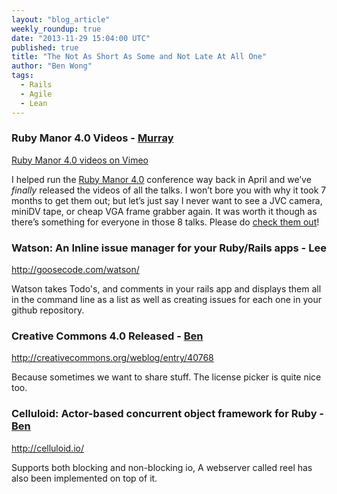 ```yaml
---
layout: "blog_article"
weekly_roundup: true
date: "2013-11-29 15:04:00 UTC"
published: true
title: "The Not As Short As Some and Not Late At All One"
author: "Ben Wong"
tags:
  - Rails
  - Agile
  - Lean
---
```


### Ruby Manor 4.0 Videos - [Murray](/people/murray-steele)

[Ruby Manor 4.0 videos on Vimeo](http://vimeo.com/album/2596602)

I helped run the [Ruby Manor 4.0](http://rubymanor.org/4) conference way back in April and we’ve *finally* released the videos of all the talks.  I won’t bore you with why it took 7 months to get them out; but let’s just say I never want to see a JVC camera, miniDV tape, or cheap VGA frame grabber again.  It was worth it though as there’s something for everyone in those 8 talks.  Please do [check them out](http://vimeo.com/album/2596602)!

### Watson: An Inline issue manager for your Ruby/Rails apps - Lee

http://goosecode.com/watson/

Watson takes Todo's, and comments in your rails app and displays them all in the command line as a list as well as creating issues for each one in your github repository.

### Creative Commons 4.0 Released - [Ben](/people/ben-wong)

http://creativecommons.org/weblog/entry/40768

Because sometimes we want to share stuff. The license picker is quite nice too.

### Celluloid: Actor-based concurrent object framework for Ruby - [Ben](/people/ben-wong)

http://celluloid.io/

Supports both blocking and non-blocking io, A webserver called reel has also been implemented on top of it.
